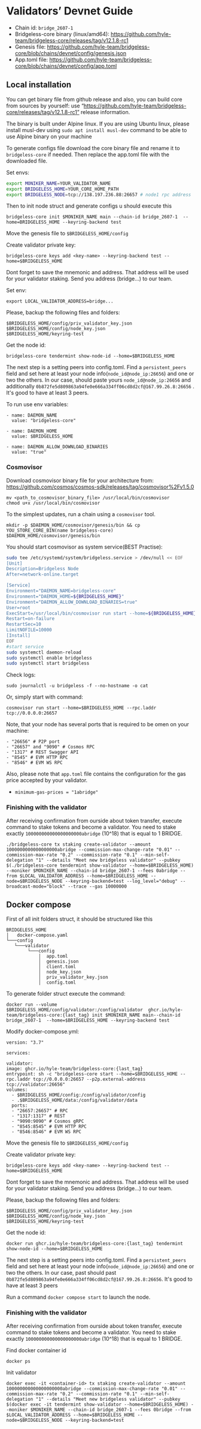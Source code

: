 # Validators’ Devnet Guide

* Chain id: `bridge_2607-1`
* Bridgeless-core binary (linux/amd64): https://github.com/hyle-team/bridgeless-core/releases/tag/v12.1.8-rc1
* Genesis file: https://github.com/hyle-team/bridgeless-core/blob/chains/devnet/config/genesis.json
* App.toml file: https://github.com/hyle-team/bridgeless-core/blob/chains/devnet/config/app.toml

## Local installation

You can get binary file from github release and also, you can build core from sources by yourself:
use “https://github.com/hyle-team/bridgeless-core/releases/tag/v12.1.8-rc1” release information.

The binary is built under Alpine linux. If you are using Ubuntu linux, please install musl-dev
using `sudo apt install musl-dev` command to be able to use Alpine binary on your machine

To generate configs file download the core binary file and rename it to `bridgeless-core` if needed. Then replace the app.toml file with the downloaded file. 

Set envs:

```bash
export MONIKER_NAME=YOUR_VALIDATOR_NAME
export BRIDGELESS_HOME=YOUR_CORE_HOME_PATH
export BRIDGELESS_NODE=tcp://138.197.236.88:26657 # node1 rpc address
```

Then to init node struct and generate configs u should execute this

    bridgeless-core init $MONIKER_NAME main --chain-id bridge_2607-1  --home=BRIDGELESS_HOME --keyring-backend test

Move the genesis file to `$BRIDGELESS_HOME/config`

Create validator private key:

    bridgeless-core keys add <key-name> --keyring-backend test --home=$BRIDGELESS_HOME

Dont forget to save the mnemonic and address. That address will be used for your validator staking.
Send you address (bridge…) to our team.

Set env:

    export LOCAL_VALIDATOR_ADDRESS=bridge...

Please, backup the following files and folders:

    $BRIDGELESS_HOME/config/priv_validator_key.json
    $BRIDGELESS_HOME/config/node_key.json
    $BRIDGELESS_HOME/keyring-test

Get the node id:

    bridgeless-core tendermint show-node-id --home=$BRIDGELESS_HOME

The next step is a setting peers into config.toml. Find a `persistent_peers` field and set here at least your node
info(`node_id@node_ip:26656`) and one or two the others.
In our case, should paste yours  `node_id@node_ip:26656` and additionally `0b872fe5d809863a94fe0e666a334ff06cd8d2cf@167.99.26.8:26656` . It's good to have at least 3
peers.

To run use env variables:

    - name: DAEMON_NAME
      value: "bridgeless-core"

    - name: DAEMON_HOME
      value: $BRIDGELESS_HOME

    - name: DAEMON_ALLOW_DOWNLOAD_BINARIES
      value: "true"

### Cosmovisor

Download cosmovisor binary file for your architecture from: https://github.com/cosmos/cosmos-sdk/releases/tag/cosmovisor%2Fv1.5.0

    mv <path_to_cosmovisor_binary_file> /usr/local/bin/cosmovisor
    chmod u+x /usr/local/bin/cosmovisor

To the simplest updates, run a chain using a `cosmovisor` tool.

    mkdir -p $DAEMON_HOME/cosmovisor/genesis/bin && cp YOU_STORE_CORE_BIN(name bridgeless-core) $DAEMON_HOME/cosmovisor/genesis/bin

You should start cosmovisor as system service(BEST Practise):

```bash
sudo tee /etc/systemd/system/bridgeless.service > /dev/null << EOF
[Unit]
Description=Bridgeless Node
After=network-online.target

[Service]
Environment="DAEMON_NAME=bridgeless-core"
Environment="DAEMON_HOME=${BRIDGELESS_HOME}" 
Environment="DAEMON_ALLOW_DOWNLOAD_BINARIES=true"
User=root
ExecStart=/usr/local/bin/cosmovisor run start --home=${BRIDGELESS_HOME} --rpc.laddr tcp://0.0.0.0:26657
Restart=on-failure
RestartSec=10
LimitNOFILE=10000
[Install]
EOF
#start service
sudo systemctl daemon-reload
sudo systemctl enable bridgeless
sudo systemctl start bridgeless
```

Check logs:

    sudo journalctl -u bridgeless -f --no-hostname -o cat

Or, simply start with command:

    cosmovisor run start --home=$BRIDGELESS_HOME --rpc.laddr tcp://0.0.0.0:26657

Note, that your node has several ports that is required to be omen on your machine:

    - "26656" # P2P port
    - "26657" and "9090" # Cosmos RPC
    - "1317" # REST Swagger API
    - "8545" # EVM HTTP RPC
    - "8546" # EVM WS RPC

Also, please note that `app.toml` file contains the configuration for the gas price accepted by your validator.
- `minimum-gas-prices = "1abridge"`

### Finishing with the validator

After receiving confirmation from ourside about token transfer, execute command to stake tokens
and become a validator. You need to stake exactly `100000000000000000000abridge` (10^18) that is equal to 1 BRIDGE.

    ./bridgeless-core tx staking create-validator --amount 1000000000000000000abridge --commission-max-change-rate "0.01" --commission-max-rate "0.2" --commission-rate "0.1" --min-self-delegation "1" --details "Meet new bridgeless validator" --pubkey $(./bridgeless-core tendermint show-validator --home=$BRIDGELESS_HOME) --moniker $MONIKER_NAME --chain-id bridge_2607-1 --fees 0abridge --from $LOCAL_VALIDATOR_ADDRESS --home=$BRIDGELESS_HOME --node=$BRIDGELESS_NODE --keyring-backend=test --log_level="debug" --broadcast-mode="block" --trace --gas 10000000

## Docker compose

First of all init folders struct, it should be structured like this

```
BRIDGELESS_HOME
│   docker-compose.yaml
└───config
   └───validator
        └───config
            │  app.toml     
            │  genesis.json     
            │  client.toml
            │  node_key.json
            │  priv_validator_key.json
            │  config.toml

```

To generate folder struct execute the command:

    docker run --volume $BRIDGELESS_HOME/config/validator:/config/validator  ghcr.io/hyle-team/bridgeless-core:{last_tag} init $MONIKER_NAME main--chain-id bridge_2607-1  --home=$BRIDGELESS_HOME --keyring-backend test

Modify docker-compose.yml:

    version: "3.7"

    services:
    
    validator:
    image: ghcr.io/hyle-team/bridgeless-core:{last_tag}
    entrypoint: sh -c "bridgeless-core start --home=$BRIDGELESS_HOME --rpc.laddr tcp://0.0.0.0:26657 --p2p.external-address tcp://validator:26656"
    volumes:
      - $BRIDGELESS_HOME/config:/config/validator/config
      - .$BRIDGELESS_HOME/data:/config/validator/data
      ports:
      - "26657:26657" # RPC
      - "1317:1317" # REST
      - "9090:9090" # Cosmos gRPC
      - "8545:8545" # EVM HTTP RPC
      - "8546:8546" # EVM WS RPC

Move the genesis file to `$BRIDGELESS_HOME/config`

Create validator private key:

    bridgeless-core keys add <key-name> --keyring-backend test --home=$BRIDGELESS_HOME

Dont forget to save the mnemonic and address. That address will be used for your validator staking.
Send you address (bridge…) to our team.

Please, backup the following files and folders:

    $BRIDGELESS_HOME/config/priv_validator_key.json
    $BRIDGELESS_HOME/config/node_key.json
    $BRIDGELESS_HOME/keyring-test

Get the node id:

    docker run ghcr.io/hyle-team/bridgeless-core:{last_tag} tendermint show-node-id --home=$BRIDGELESS_HOME

The next step is a setting peers into config.toml. Find a `persistent_peers` field and set here at least your node
info(`node_id@node_ip:26656`) and one or two the others.
In our case, past should past `0b872fe5d809863a94fe0e666a334ff06cd8d2cf@167.99.26.8:26656`. It's good to have at least 3
peers

Run a command `docker compose start` to launch the node.

### Finishing with the validator

After receiving confirmation from ourside about token transfer, execute command to stake tokens
and become a validator. You need to stake exactly `100000000000000000000abridge` (10^18) that is equal to 1 BRIDGE.

Find docker container id

    docker ps

Init validator

    docker exec -it <container-id> tx staking create-validator --amount 100000000000000000000abridge --commission-max-change-rate "0.01" --commission-max-rate "0.2" --commission-rate "0.1" --min-self-delegation "1" --details "Meet new bridgeless validator" --pubkey $(docker exec -it tendermint show-validator --home=$BRIDGELESS_HOME) --moniker $MONIKER_NAME --chain-id bridge_2607-1 --fees 0bridge --from $LOCAL_VALIDATOR_ADDRESS --home=$BRIDGELESS_HOME --node=$BRIDGELESS_NODE --keyring-backend=test
